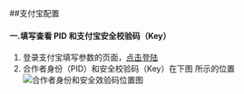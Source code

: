 ##支付宝配置

#### 一.填写查看 PID 和支付宝安全校验码（Key）
1. 登录支付宝填写参数的页面，[点击登陆](https://b.alipay.com/order/pidAndKey.htm)
2. 合作者身份（PID）和安全校验码（Key）在下图 所示的位置
![合作者身份和安全效验码位置图](https://pingplusplus.kf5.com/attachments/download/521834/00156e7ab05ca8e6ae494847b641084/ "合作者身份和安全效验码位置图")